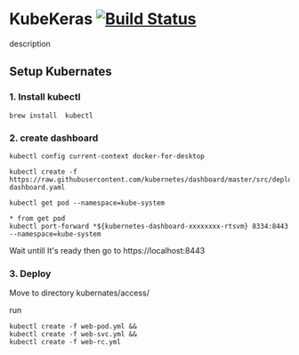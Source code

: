 # KubeKeras [![Build Status](https://travis-ci.org/Telexine/KubeKeras.svg?branch=master)](https://travis-ci.org/Telexine/KubeKeras)

description 

## Setup Kubernates

### 1. Install kubectl

```
brew install  kubectl
```

### 2. create dashboard
```
kubectl config current-context docker-for-desktop

kubectl create -f https://raw.githubusercontent.com/kubernetes/dashboard/master/src/deploy/recommended/kubernetes-dashboard.yaml

kubectl get pod --namespace=kube-system

* from get pod
kubectl port-forward *${kubernetes-dashboard-xxxxxxxx-rtsvm} 8334:8443 --namespace=kube-system

```

Wait untill It's ready then go to https://localhost:8443

### 3. Deploy  
Move to directory kubernates/access/

run
```
kubectl create -f web-pod.yml &&
kubectl create -f web-svc.yml &&
kubectl create -f web-rc.yml

```
